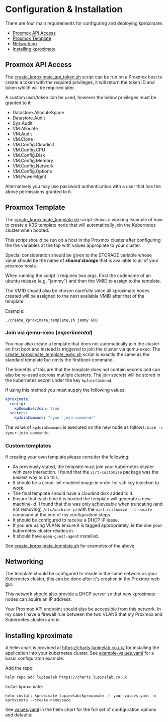 # Configuration & Installation

There are four main requirements for configuring and deploying kproximate:
* [Proxmox API Access](#proxmox-api-access)
* [Proxmox Template](#proxmox-template)
* [Networking](#networking)
* [Installing kproximate](#)

## Proxmox API Access

The [create_kproximate_api_token.sh](https://github.com/lupinelab/kproximate/tree/main/examples/create_kproximate_api_token.sh) script can be run on a Proxmox host to create a token with the required privileges, it will return the token ID and token which will be required later.

A custom user/token can be used, however the below privileges must be granted to it:

* Datastore.AllocateSpace
* Datastore.Audit
* Sys.Audit
* VM.Allocate
* VM.Audit
* VM.Clone
* VM.Config.Cloudinit
* VM.Config.CPU
* VM.Config.Disk
* VM.Config.Memory
* VM.Config.Network
* VM.Config.Options
* VM.PowerMgmt

Alternatively you may use password authentication with a user that has the above permissions granted to it.

## Proxmox Template

The [create_kproximate_template.sh](https://github.com/lupinelab/kproximate/tree/main/examples/create_kproximate_template.sh) script shows a working example of how to create a K3S template node that will automatically join the Kubernetes cluster when booted.

This script should be run on a host in the Proxmox cluster after configuring the the variables at the top with values appropiate to your cluster.

Special consideration should be given to the STORAGE variable whose value should be the name of ***shared storage*** that is available to all of your proxmox hosts.

When running the script it requires two args. First the codename of an ubuntu release (e.g. "jammy") and then the VMID to assign to the template. 

The VMID should also be chosen carefully since all kproximate nodes created will be assigned to the next available VMID after that of the template.

Example:

```./create_kproximate_template.sh jammy 600```

### Join via qemu-exec (***experimental***)

You may also create a template that does not automatically join the cluster on first boot and instead is triggered to join the cluster via qemu-exec. The [create_kproximate_template_exec.sh](https://github.com/lupinelab/kproximate/tree/main/examples/create_kproximate_template_exec.sh) script is exactly the same as the standard template but omits the firstboot-command.

The benefits of this are that the template does not contain secrets and can also be re-used accross mutliple clusters. The join secrets will be stored in the kubernetes secret under the key `kpJoinCommand`.

If using this method you must supply the following values:

```yaml
kproximate:
  config:
    kpQemuExecJoin: true
  secrets:
    kpJoinCommand: "<your-join-command>"
```
 
The value of `kpJoinCommand` is executed on the new node as follows: `bash -c <your-join-command>`.

### Custom templates

If creating your own template please consider the following:

* As previously stated, the template must join your kubernetes cluster with zero interaction. I found that the `virt-customize` package was the easiest way to do this.
* It should be a cloud-init enabled image in order for ssh key injection to work.
* The final template should have a cloudinit disk added to it.
* Ensure that each time it is booted the template will generate a new machine-id. I found that this was only achieveable when truncating (and not removing) `/etc/machine-id` with the `virt-customize --truncate` command at the end of my configuration steps.
* It should be configured to receive a DHCP IP lease.
* If you are using VLANs ensure it is tagged appropriately, ie the one your kubernetes cluster resides in.
* It should have `qemu-guest-agent` installed.

See [create_kproximate_template.sh](https://github.com/lupinelab/kproximate/tree/main/examples/create_kproximate_template.sh) for examples of the above.

## Networking

The template should be configured to reside in the same network as your Kubernetes cluster, this can be done after it's creation in the Proxmox web gui.

This network should also provide a DHCP server so that new kproximate nodes can aquire an IP address.

Your Proxmox API endpoint should also be accessible from this network. In my case I have a firewall rule between the two VLANS that my Proxmox and Kubernetes clusters are in.

## Installing kproximate

A helm chart is provided at https://charts.lupinelab.co.uk/ for installing the application into your kubernetes cluster. See [example-values.yaml](https://github.com/lupinelab/kproximate/tree/main/examples/example-values.yaml) for a basic configuraton example.

Add the repo:

`helm repo add lupinelab https://charts.lupinelab.co.uk`

Install kproximate:

`helm install kproximate lupinelab/kproximate -f your-values.yaml -n kproximate --create-namespace`

See [values.yaml](https://github.com/lupinelab/kproximate/tree/main/chart/kproximate/values.yaml) in the helm chart for the full set of configuration options and defaults: